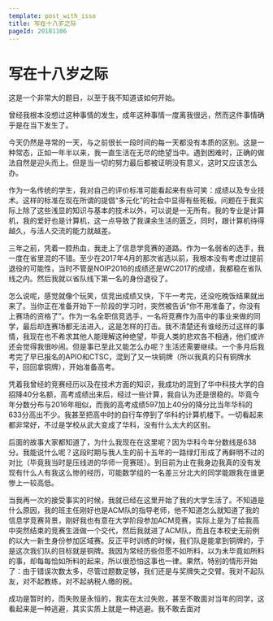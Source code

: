 ```yaml
---
template: post_with_isso
title: 写在十八岁之际
pageId: 20181106
---
```


# 写在十八岁之际

这是一个非常大的题目，以至于我不知道该如何开始。

曾经我根本没想过这种事情的发生，成年这种事情一度离我很远，然而这件事情确乎是在当下发生了。



今天仍然是寻常的一天，与之前很长一段时间的每一天都没有本质的区别。这是一种常态，正如一年半以来，我一直生活在无尽的绝望当中。遇到困难时，正确的做法自然是迎头而上。但是当一切的努力最后都被证明没有意义，这时又应该怎么办。



作为一名传统的学生，我对自己的评价标准可能看起来有些可笑：成绩以及专业技术。这样的标准在现在所谓的提倡“多元化”的社会中显得有些死板。问题在于我实际上除了这些浅显的知识与基本的技术以外，可以说是一无所有。我的专业是计算机，我的爱好也是计算机，这一点导致了我课余生活的匮乏，同时，跟计算机待得越久，与活人交流的能力就越差。



三年之前，凭着一腔热血，我走上了信息学竞赛的道路。作为一名弱省的选手，我一度在省里混的不错。至少在2017年4月的那次省选以前，我根本没有考虑过提前退役的可能性，当时不管是NOIP2016的成绩还是WC2017的成绩，我都稳在省队线之内。然后我就以省队线下第一名的身份退役了。



怎么说呢，感觉就像个玩笑，信竞出成绩又快，下午一考完，还没吃晚饭结果就出来了。当你正在准备开始下一阶段的学习时，突然被告诉“你不用准备了，你没有上赛场的资格了”。作为一名全职信竞选手，一名将竞赛作为高中的事业来做的同学，最后却连赛场都无法进入，这是怎样的打击。我不清楚还有谁经历过这样的事情，我现在也不希求其他人能理解这种绝望，毕竟人类的悲欢各不相通，他们或许还会觉得我很吵闹。但是事已至此又能怎么办呢？生活还需要继续。一个多月后我考完了早已报名的APIO和CTSC，混到了又一块铜牌（所以我真的只有铜牌水平，回回拿铜牌），开始准备高考。



凭着我曾经的竞赛经历以及在技术方面的知识，我成功的混到了华中科技大学的自招降40分名额，高考成绩出来后，经过一些计算，我自认为还是很稳的。毕竟今年分数分布与2016年相似，而我的高考成绩597加上40分的降分比当年华科的633分高出不少。我甚至把高中时的自行车停到了华科的计算机楼下。一切看起来都非常好，不过是学校从武大变成了华科，没有什么太大的区别。



后面的故事大家都知道了，为什么我现在在这里呢？因为华科今年分数线是638分。我能说什么呢？这段时期与我人生的前十五年的一路绿灯形成了再鲜明不过的对比（毕竟我当时是压线进的华师一竞赛班）。到目前为止在我身边我真的没有发现有什么人有我这么惨的经历，可能数学组的一名差三分北大的同学能跟我在谁更惨上一较高低。



当我再一次的接受事实的时候，我就已经在这里开始了我的大学生活了。不知道是什么原因，我的班主任刚好也是ACM队的指导老师，他不知道怎么就知道了我的信息学竞赛背景，刚好我也有意在大学阶段参加ACM竞赛，实际上是为了给我高中突然结束的竞赛生涯做一个交代，然后我就进了ACM队，而且在本校史无前例的以大一新生身份参加区域赛。反正平时训练的时候，我们队是能拿到铜牌的，于是这次我们队的目标就是铜牌。我因为常经历些但愿不如所料，以为未毕竟如所料的事，却每每恰如所料的起来，所以很恐怕这事也一律。果然，特别的情形开始了：由于错误次数太多，尽管过题数足够，我们还是与奖牌失之交臂。我对不起队友，对不起教练，对不起纳税人缴的税。



成功是暂时的，而失败是永恒的，我实在太过失败，甚至不敢面对当年的同学，这看起来是一种逃避，其实实质上就是一种逃避。我不敢去面对
